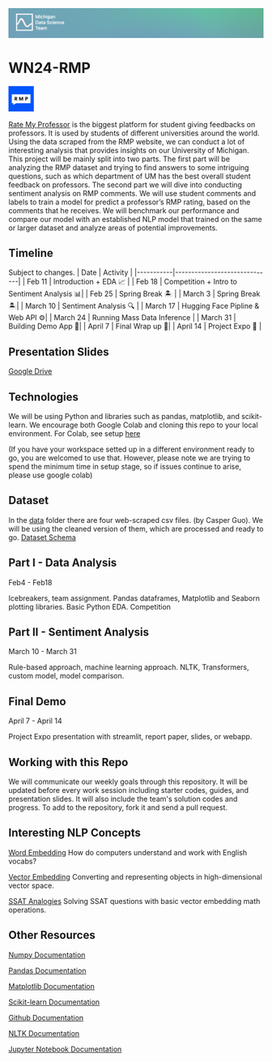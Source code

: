 ![header](asset/header.png)

# WN24-RMP

<img src="asset/rmp.jpg" height=50/>

[Rate My Professor](https://www.ratemyprofessors.com) is the biggest platform for student giving feedbacks on professors. It is used by students of different universities around the world. Using the data scraped from the RMP website, we can conduct a lot of interesting analysis that provides insights on our University of Michigan. This project will be mainly split into two parts. The first part will be analyzing the RMP dataset and trying to find answers to some intriguing questions, such as which department of UM has the best overall student feedback on professors. The second part we will dive into conducting sentiment analysis on RMP comments. We will use student comments and labels to train a model for predict a professor’s RMP rating, based on the comments that he receives. We will benchmark our performance and compare our model with an established NLP model that trained on the same or larger dataset and analyze areas of potential improvements.

## Timeline

Subject to changes.
| Date | Activity |
|-----------|------------------------------|
| Feb 11 | Introduction + EDA 📈 |
| Feb 18 | Competition + Intro to Sentiment Analysis 📊|
| Feb 25 | Spring Break 🏝️ |
| March 3 | Spring Break 🏝️|
| March 10 | Sentiment Analysis 🔍 |
| March 17 | Hugging Face Pipline & Web API ⚙️|
| March 24 | Running Mass Data Inference |
| March 31 | Building Demo App 🔧|
| April 7 | Final Wrap up 📄|
| April 14 | Project Expo 🎉 |

## Presentation Slides

[Google Drive](https://drive.google.com/drive/folders/1ZfKETbjPLHqxyFa9Zr-ccVE8W_OUVu6z?usp=sharing)

## Technologies

We will be using Python and libraries such as pandas, matplotlib, and scikit-learn.
We encourage both Google Colab and cloning this repo to your local environment.
For Colab, see setup [here](./guide/colab.md)

(If you have your workspace setted up in a different environment ready to go, you are welcomed to use that. However, please note we are trying to spend the minimum time in setup stage, so if issues continue to arise, please use google colab)

## Dataset

In the [data](./data) folder there are four web-scraped csv files. (by Casper Guo). We will be using the cleaned version of them, which are processed and ready to go. [Dataset Schema](./data/info.md)

## Part I - Data Analysis

Feb4 - Feb18

Icebreakers, team assignment. Pandas dataframes, Matplotlib and Seaborn plotting libraries. Basic Python EDA. Competition

## Part II - Sentiment Analysis

March 10 - March 31

Rule-based approach, machine learning approach. NLTK, Transformers, custom model, model comparison.

## Final Demo

April 7 - April 14

Project Expo presentation with streamlit, report paper, slides, or webapp.

## Working with this Repo

We will communicate our weekly goals through this repository. It will be updated before every work session including starter codes, guides, and presentation slides. It will also include the team's solution codes and progress. To add to the repository, fork it and send a pull request.

## Interesting NLP Concepts

[Word Embedding](https://www.turing.com/kb/guide-on-word-embeddings-in-nlp#) How do computers understand and work with English vocabs?

[Vector Embedding](https://www.pinecone.io/learn/vector-embeddings/) Converting and representing objects in high-dimensional vector space.

[SSAT Analogies](https://github.com/Weile-Zheng/word2vec-vector-embedding) Solving SSAT questions with basic vector embedding math operations.

## Other Resources

[Numpy Documentation](https://numpy.org/doc/)

[Pandas Documentation](https://pandas.pydata.org/pandas-docs/stable/)

[Matplotlib Documentation](https://matplotlib.org/stable/contents.html)

[Scikit-learn Documentation](https://scikit-learn.org/stable/index.html)

[Github Documentation](https://skills.github.com/)

[NLTK Documentation](https://www.nltk.org)

[Jupyter Notebook Documentation](https://jupyter-notebook.readthedocs.io/en/stable/)
